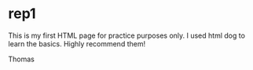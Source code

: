 rep1
====

This is my first HTML page for practice purposes only. I used html dog to learn the basics. Highly recommend them!

Thomas
